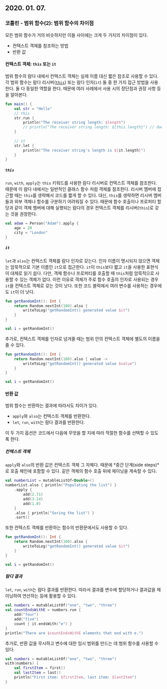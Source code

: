 ## 2020. 01. 07.

### 코틀린 - 범위 함수(2): 범위 함수의 차이점

모든 범위 함수가 거의 비슷하지만 이들 사이에는 크게 두 가지의 차이점이 있다.

* 컨텍스트 객체를 참조하는 방법
* 반환 값

#### 컨텍스트 객체: `this` 또는 `it`

범위 함수의 람다 내에서 컨텍스트 객체는 실제 이름 대신 짧은 참조로 사용할 수 있다. 각 범위 함수는 람다 리시버([`this`][lambda-receiver]) 또는 람다 인자(`it`) 둘 중 한 가지 접근 방법을 사용한다. 둘 다 동일한 역할을 한다. 때문에 여러 사례에서 사용 시의 장단점과 권장 사항 등을 알아본다.

```kotlin
fun main() {
    val str = "Hello"
    // this
    str.run {
        println("The receiver string length: $length")
        // println("The receiver string length: ${this.length}") // does the same
    }
    
    // it
    str.let {
        println("The receiver string's length is ${it.length}")
    }
}
```

##### `this`

`run`, `with`, `apply`는 `this` 키워드를 사용한 람다 리시버로 컨텍스트 객체를 참조한다. 때문에 이 람다 내에서는 일반적인 클래스 함수 처럼 객체를 참조한다. 리시버 멤버에 접근할 때는 `this`를 생략해서 코드를 짧게 할 수 있다. 대신, `this`를 생략하면 리시버 멤버들과 외부 객체나 함수를 구분하기 어려워질 수 있다. 때문에 함수 호출이나 프로퍼티 할당과 같이 객체 멤버에 대해 실행되는 람다의 경우 컨텍스트 객체를 리시버(`this`)로 갖는 것을 권장한다.

```kotlin
val adam = Person("Adam").apply {
    age = 20
    city = "London"
}
```

##### `it`

`let`과 `also`는 컨텍스트 객체를 람다 인자로 갖는다. 인자 이름이 명시되지 않으면 객체는 암묵적으로 기본 이름인 `it`으로 접근한다. `it`이 `this`보다 짧고 `it`을 사용한 표현식이 대체로 읽기 쉽다. 다만, 객체 함수나 프로퍼티를 호출할 때 `this`처럼 암묵적으로  사용할 수 있는 객체가 없다. 이런 이유로 객체가 주로 함수 호출의 인자로 사용되는 경우 `it`을 컨텍스트 객체로 갖는 것이 낫다. 또한 코드 블럭에서 여러 변수를 사용하는 경우에도 `it`이 더 낫다.

```kotlin
fun getRandomInt(): Int {
    return Random.nextInt(100).also {
        writeToLog("getRandomInt() generated value $it")
    }
}

val i = getRandomInt()
```

추가로, 컨텍스트 객체를 인자로 넘겨줄 때는 범위 안의 컨텍스트 객체에 별도의 이름을 줄 수 있다.

```kotlin
fun getRandomInt(): Int {
    return Random.nextInt(100).also { value ->
        writeToLog("getRandomInt() generated value $value")
    }
}

val i = getRandomInt()
```

#### 반환 값

범위 함수는 반환하는 결과에 따라서도 차이가 있다.

* `apply`와 `also`는 컨텍스트 객체를 반환한다.
* `let`, `run`, `with`는 람다 결과를 반환한다.

이 두 가지 옵션은 코드에서 다음에 무엇을 할 지에 따라 적절한 함수를 선택할 수 있도록 한다.

##### 컨텍스트 객체

`apply`와 `also`의 반환 값은 컨텍스트 객체 그 자체다. 때문에 *중간 단계(side steps)*로 호출 체인에 포함할 수 있다. 같은 객체의 함수 호출 뒤에 체이닝을 계속할 수 있다.

```kotlin
val numberList = mutableListOf<Double>()
numberList.also { println("Populating the list") }
	.apply {
        add(2.71)
        add(3.14)
        add(1.0)
    }
	.also { println("Soring the list") }
	.sort()
```

또한 컨텍스트 객체를 반환하는 함수의 반환문에서도 사용할 수 있다.

```kotlin
fun getRandomInt(): Int {
    return Random.nextInt(100).also {
        writeToLog("getRandomInt() generated value $it")
    }
}

val i = getRandomInt()
```

##### 람다 결과

`let`, `run`, `with`는 람다 결과를 반환한다. 따라서 결과를 변수에 할당하거나 결과값을 체이닝하여 연산하는 등에 활용할 수 있다.

```kotlin
val numbers = mutableListOf("one", "two", "three")
val countEndsWithE = numbers.run {
    add("four")
    add("five")
    count { it.endsWith("e") }
}
println("There are $countEndsWithE elements that end with e.")
```

추가로, 반환 값을 무시하고 변수에 대한 임시 범위를 만드는 데 범위 함수를 사용할 수 있다.

```kotlin
val numbers = mutableListOf("one", "two", "three")
with(numbers) {
    val firstItem = first()
    val lastItem = last()
    println("First item: $firstItem, last item: $lastItem")
}
```


[lambda-receiver]: https://kotlinlang.org/docs/reference/lambdas.html#function-literals-with-receiver
